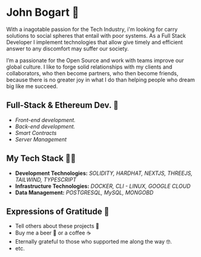 # John Bogart :milky_way:
With a inagotable passion for the Tech Industry, i'm looking for carry solutions to social spheres that entail with poor systems. As a Full Stack Developer I implement technologies that allow give timely and efficient answer to any discomfort may suffer our society.

I’m a passionate for the Open Source and work with teams improve our global culture. I like to forge solid relationships with my clients and collaborators, who then become partners, who then become friends, because there is no greater joy in what I do than helping people who dream big like me succeed.

## Full-Stack & Ethereum Dev. :rocket:

* *Front-end development.*
* *Back-end development.*
* *Smart Contracts*
* *Server Management*

## My Tech Stack :man_technologist:

* **Development Technologies:**
*SOLIDITY,*
*HARDHAT,*
*NEXTJS,*
*THREEJS,*
*TAILWIND,*
*TYPESCRIPT*
* **Infrastructure Technologies:**
*DOCKER,*
*CLI - LINUX,*
*GOOGLE CLOUD*
* **Data Management:**
*POSTGRESQL,*
*MySQL,*
*MONGOBD*

## Expressions of Gratitude 🎁

* Tell others about these projects 📢
* Buy me a beer 🍺 or a coffee ☕
* Eternally grateful to those who supported me along the way 🤓.
* etc.
<!---
johnbogartweb/johnbogartweb is a ✨ special ✨ repository because its `README.md` (this file) appears on your GitHub profile.
You can click the Preview link to take a look at your changes.
--->
